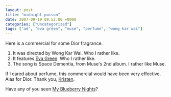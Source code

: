 ```yaml
---
layout: post
title: "midnight poison"
date: 2007-09-19 09:52:00 +0000
categories: ["Uncategorized"]
tags: ["ad", "eva green", "muse", "perfume", "wong kar wai"]
---
```


Here is a commercial for some Dior fragrance. 
1. It was directed by Wong Kar Wai. Who I rather like. 
2. It features [Eva Green](http://www.imdb.com/name/nm1200692/). Who I rather like.
3. The song is Space Dementia, from Muse's 2nd album. I rather like Muse.

If I cared about perfume, this commercial would have been very effective. Alas for Dior. Thank you, [Kristen](http://lexcorpninja.vox.com/library/post/midnight-poison.html).

Have any of you seen [My Blueberry Nights](http://www.imdb.com/title/tt0765120/)?